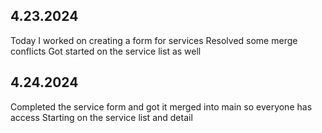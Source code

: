 ## 4.23.2024

Today I worked on creating a form for services
Resolved some merge conflicts
Got started on the service list as well


## 4.24.2024

Completed the service form and got it merged into main so everyone has access
Starting on the service list and detail 
